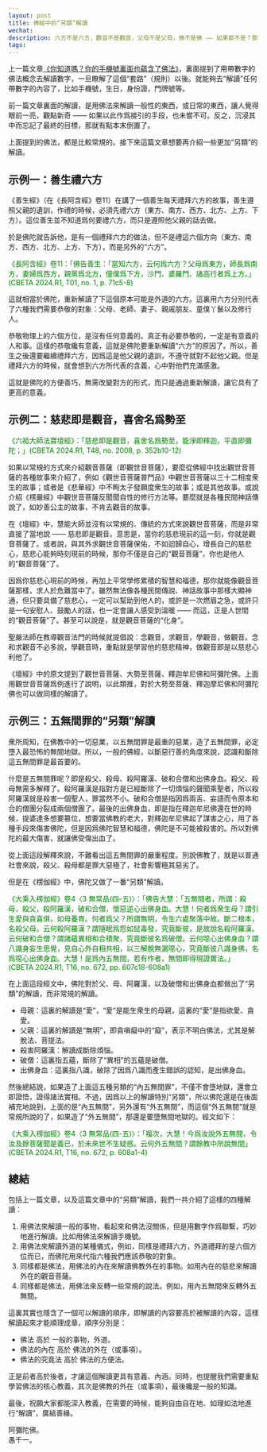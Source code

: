 ```yaml
---
layout: post
title: 佛經中的“另類”解讀
wechat: 
description: 六方不是六方，觀音不是觀音，父母不是父母，佛不是佛 —— 如果都不是？那會是什麼呢？本文介紹了佛經中的幾個“另類”解讀：用佛法的究竟法解讀方便法，用內涵解讀外相，用佛法解讀外道和世俗事物。
tags:
---
```


上一篇文章[《你知道嗎？你的手機號裏面也蘊含了佛法》](https://mp.weixin.qq.com/s/NkozzuZg_PdXdrnkpPWZjg)，裏面提到了用帶數字的佛法概念去解讀數字，一旦瞭解了這個“套路”（規則）以後。就能夠去“解讀”任何帶數字的內容了，比如手機號，生日，身份證，門牌號等。

前一篇文章裏面的解讀，是用佛法來解讀一般性的東西，或日常的東西，讓人覺得眼前一亮，觀點新奇 —— 如果以此作爲接引的手段，也未嘗不可。反之，沉浸其中而忘記了最終的目標，那就有點本末倒置了。

上面提到的佛法，都是比較常規的。接下來這篇文章想要再介紹一些更加“另類”的解讀。

## 示例一：善生禮六方

《善生經》（在《長阿含經》卷11）在講了一個善生每天禮拜六方的故事，善生遵照父親的遺訓，作禮的時候，必須先禮六方（東方、南方、西方、北方、上方、下方）。這位善生並不知道爲何要禮六方，而只是遵照他父親的話去做。

於是佛陀就告訴他，是有一個禮拜六方的做法，但不是禮這六個方向（東方、南方、西方、北方、上方、下方），而是另外的“六方”。

<span style="color:green">《長阿含經》卷11：「佛告善生：「當知六方，云何爲六方？父母爲東方，師長爲南方，妻婦爲西方，親黨爲北方，僮僕爲下方，沙門、婆羅門、諸高行者爲上方。」(CBETA 2024.R1, T01, no. 1, p. 71c5-8)

這就相當於佛陀，重新解讀了下這個原本可能是外道的六方。這裏用六方分別代表了六種我們需要恭敬的對象：父母、老師、妻子、親戚朋友、童僕丫鬟以及修行人。

恭敬物理上的六個方位，是沒有任何意義的。真正有必要恭敬的，一定是有意義的人和事。這樣的恭敬纔有意義，這就是佛陀要重新解讀“六方”的原因了。所以，善生之後還要繼續禮拜六方，因爲這是他父親的遺訓，不遵守就對不起他父親。但是禮拜六方的時候，就會想到六方所代表的含義，心中對他們充滿感激。

這就是佛陀的方便善巧，無需改變對方的形式，而只是通過重新解讀，讓它具有了更高的意義。

## 示例二：慈悲即是觀音，喜舍名爲勢至

<span style="color:green">《六祖大師法寶壇經》：「慈悲即是觀音，喜舍名爲勢至，能淨即釋迦，平直即彌陀；」(CBETA 2024.R1, T48, no. 2008, p. 352b10-12)

如果以常規的方式來介紹觀音菩薩（即觀世音菩薩），要麼從佛經中找出觀世音菩薩的各種故事來介紹了，例如《觀世音菩薩普門品》中觀世音菩薩以三十二相度衆生的故事；或者是《悲華經》中不眴太子發願度衆生的故事；或是其他故事。或說介紹《楞嚴經》中觀世音菩薩反聞聞自性的修行方法等。要麼就是各種民間神話傳說了，如妙善公主的故事，不肯去觀音的故事。

在《壇經》中，慧能大師並沒有以常規的、傳統的方式來說觀世音菩薩，而是非常直接了當地說 —— 慈悲即是觀音。意思是，當你的慈悲現前的這一刻，你就是觀音菩薩了。或者說，與其外求觀世音菩薩保佑，不如迴歸自心，增長自己的慈悲心，慈悲心能夠時刻現前的時候，那你不僅是自己的“觀音菩薩”，你也是他人的“觀音菩薩”了。

因爲你慈悲心現前的時候，再加上平常學修累積的智慧和福德，那你就能像觀音菩薩那樣，求人於危難當中了。雖然無法像各種民間傳說、神話故事中那樣大顯神通，但只要具備了慈悲心，一定可以幫助到他人的，或許是一次燃眉之急，或許只是一句安慰人、鼓勵人的話，也一定會讓人感受到溫暖 —— 而這，正是人世間的“觀音菩薩”了。甚至可以說是，就是觀音菩薩的“化身”。

聖嚴法師在教導觀音法門的時候就提倡說：念觀音，求觀音，學觀音，做觀音。念和求觀音不必多說，學觀音時，重點就是學習他的慈悲精神，做觀音即是以慈悲心利他了。

《壇經》中的原文提到了觀世音菩薩、大勢至菩薩、釋迦牟尼佛和阿彌陀佛。上面用觀世音菩薩爲例進行了說明，以此類推，對於大勢至菩薩、釋迦摩尼佛和阿彌陀佛也可以做同樣的解讀了。

## 示例三：五無間罪的“另類”解讀

衆所周知，在佛教中的一切惡業，以五無間罪是最重的惡業，造了五無間罪，必定墮入最恐怖的無間地獄。所以，一般的佛經，以斷惡行善的角度來說，認識和斷除這五無間罪是最首要的。

什麼是五無間罪呢？即是殺父、殺母、殺阿羅漢、破和合僧和出佛身血。殺父、殺母無需多解釋了。殺阿羅漢是指對方是已經斷除了一切煩惱的聲聞乘聖者，所以殺阿羅漢就是殺害一個聖人，罪當然不小。破和合僧是指因爲兩舌、妄語而令原本和合的僧團分裂成兩個僧團了。最後的出佛身血，即是指在釋迦牟尼佛還在世的時候，提婆達多想要篡位，想要當佛教的老大，對釋迦牟尼佛起了謀害之心，用了各種手段來傷害佛陀，但是因爲佛陀智慧和福德，佛陀是不可能被殺害的。所以對佛陀的最大傷害，就讓佛受傷出血了。

從上面這段解釋來說，不難看出這五無間罪的嚴重程度。別說佛教了，就是以普通社會來說，殺父、殺母都是罪大惡極了，社會影響極其惡劣了。

但是在《楞伽經》中，佛陀又做了一番“另類”解讀。

<span style="color:green">《大乘入楞伽經》卷4〈3 無常品(四-五)〉：「佛告大慧：「五無間者，所謂：殺母，殺父，殺阿羅漢，破和合僧，懷惡逆心出佛身血。大慧！何者爲衆生母？謂引生愛與貪喜俱，如母養育。何者爲父？所謂無明，令生六處聚落中故。斷二根本，名殺父母。云何殺阿羅漢？謂隨眠爲怨如鼠毒發，究竟斷彼，是故說名殺阿羅漢。云何破和合僧？謂諸蘊異相和合積聚，究竟斷彼名爲破僧。云何噁心出佛身血？謂八識身妄生思覺，見自心外自相共相，以三解脫無漏噁心，究竟斷彼八識身佛，名爲噁心出佛身血。大慧！是爲內五無間，若有作者，無間即得現證實法。」(CBETA 2024.R1, T16, no. 672, pp. 607c18-608a1)

在上面這段經文中，佛陀對於父、母、阿羅漢，以及破僧和出佛身血都做出了“另類”的解讀，而非常規的解讀。

* 母親：這裏的解讀是“愛”，“愛”是能生衆生的母親，這裏的“愛”是指欲愛、貪愛。
* 父親：這裏的解讀是“無明”，即貪嗔癡中的“癡”，表示不明白佛法，尤其是解脫法、菩提法。
* 殺害阿羅漢：解讀成斷除煩惱。
* 破僧：這裏指五蘊，斷除了“異相”的五蘊是破僧。
* 出佛身血：這裏指八識，破除了因爲八識而產生錯誤的認知，是出佛身血。

然後總結說，如果造了上面這五種另類的“內五無間罪”，不僅不會墮地獄，還會立即證悟，證得諸法實相。不過，因爲以上的解讀特別“另類”，所以佛陀還是在後面補充地說到，上面的是“內五無間”，另外還有“外五無間”，而這個“外五無間”就是常規所說的了，如果造了“外五無間”，那還是要墮無間地獄的。經文如下：

<span style="color:green">《大乘入楞伽經》卷4〈3 無常品(四-五)〉：「複次，大慧！今爲汝說外五無間，令汝及餘菩薩聞是義已，於未來世不生疑惑。云何外五無間？謂餘教中所說無間」(CBETA 2024.R1, T16, no. 672, p. 608a1-4)

## 總結

包括上一篇文章，以及這篇文章中的“另類”解讀，我們一共介紹了這樣的四種解讀：
1. 用佛法來解讀一般的事物，看起來和佛法沒關係，但是用數字作爲聯繫，巧妙地進行解讀。比如用佛法來解讀手機號。
2. 用佛法來解讀外道的某種儀式，例如，同樣是禮拜六方，外道禮拜的是六個方位而已，而佛陀用來代指六種我們應該恭敬的對象。
3. 同樣都是佛法，用佛法的內在來解讀佛教外在的事物。如用內在的慈悲來解讀外在的觀音菩薩。
4. 同樣都是佛法，用佛法來反轉一些常規的說法。例如，用內五無間來反轉外五無間。

這裏其實也隱含了一個可以解讀的順序，即解讀的內容要高於被解讀的內容，這樣解讀起來才能順理成章，順序分別是：<br>
* 佛法 高於 一般的事物，外道。<br>
* 佛法的內在 高於 佛法的外在（或事項）。<br>
* 佛法的究竟法 高於 佛法的方便法。<br>

正是前者高於後者，才讓這個解讀更具有意義、內涵。同時，也提醒我們需要重點學習佛法的核心教義，其次是佛教的外在（或事項），最後纔是一般的知識。

最後，祝願大家都能深入教義，在需要的時候，能夠自由自在地、如理如法地進行“解讀”，廣結善緣。

阿彌陀佛。<br>
愚千一。

